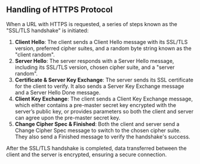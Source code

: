 ## Handling of HTTPS Protocol

When a URL with HTTPS is requested, a series of steps known as the "SSL/TLS handshake" is initiated:

1. **Client Hello**: The client sends a Client Hello message with its SSL/TLS version, preferred cipher suites, and a random byte string known as the "client random".
2. **Server Hello**: The server responds with a Server Hello message, including its SSL/TLS version, chosen cipher suite, and a "server random".
3. **Certificate & Server Key Exchange**: The server sends its SSL certificate for the client to verify. It also sends a Server Key Exchange message and a Server Hello Done message.
4. **Client Key Exchange**: The client sends a Client Key Exchange message, which either contains a pre-master secret key encrypted with the server’s public key, or provides parameters so both the client and server can agree upon the pre-master secret key.
5. **Change Cipher Spec & Finished**: Both the client and server send a Change Cipher Spec message to switch to the chosen cipher suite. They also send a Finished message to verify the handshake's success.

After the SSL/TLS handshake is completed, data transferred between the client and the server is encrypted, ensuring a secure connection.

